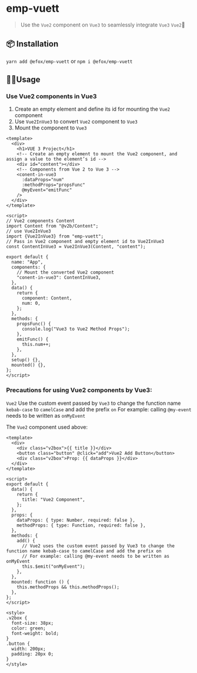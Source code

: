 # emp-vuett

> Use the `Vue2` component on `Vue3` to seamlessly integrate `Vue3` `Vue2`👯

## 📦 Installation
`yarn add @efox/emp-vuett`
or
`npm i @efox/emp-vuett`

## 👨‍💻Usage

### Use Vue2 components in Vue3

1. Create an empty element and define its id for mounting the `Vue2` component
2. Use `Vue2InVue3` to convert `Vue2` component to `Vue3`
3. Mount the component to `Vue3`

```vue
<template>
  <div>
    <h1>VUE 3 Project</h1>
    <!-- Create an empty element to mount the Vue2 component, and assign a value to the element’s id -->
    <div id="content"></div>
    <!-- Components from Vue 2 to Vue 3 -->
    <conent-in-vue3
      :dataProps="num"
      :methodProps="propsFunc"
      @myEvent="emitFunc"
    />
  </div>
</template>

<script>
// Vue2 components Content
import Content from "@v2b/Content";
// use Vue2InVue3
import {Vue2InVue3} from "emp-vuett";
// Pass in Vue2 component and empty element id to Vue2InVue3
const ContentInVue3 = Vue2InVue3(Content, "content");

export default {
  name: "App",
  components: {
    // Mount the converted Vue2 component
    "conent-in-vue3": ContentInVue3,
  },
  data() {
    return {
      component: Content,
      num: 0,
    };
  },
  methods: {
    propsFunc() {
      console.log("Vue3 to Vue2 Method Props");
    },
    emitFunc() {
      this.num++;
    },
  },
  setup() {},
  mounted() {},
};
</script>
```

### Precautions for using Vue2 components by Vue3:

`Vue2` Use the custom event passed by `Vue3` to change the function name `kebab-case` to `camelCase` and add the prefix `on`
For example: calling `@my-event` needs to be written as `onMyEvent`

The `Vue2` component used above:

```vue
<template>
  <div>
    <div class="v2box">{{ title }}</div>
    <button class="button" @click="add">Vue2 Add Button</button>
    <div class="v2box">Prop: {{ dataProps }}</div>
  </div>
</template>

<script>
export default {
  data() {
    return {
      title: "Vue2 Component",
    };
  },
  props: {
    dataProps: { type: Number, required: false },
    methodProps: { type: Function, required: false },
  },
  methods: {
    add() {
      // Vue2 uses the custom event passed by Vue3 to change the function name kebab-case to camelCase and add the prefix on
      // For example: calling @my-event needs to be written as onMyEvent
      this.$emit("onMyEvent");
    },
  },
  mounted: function () {
    this.methodProps && this.methodProps();
  },
};
</script>

<style>
.v2box {
  font-size: 38px;
  color: green;
  font-weight: bold;
}
.button {
  width: 200px;
  padding: 20px 0;
}
</style>
```

